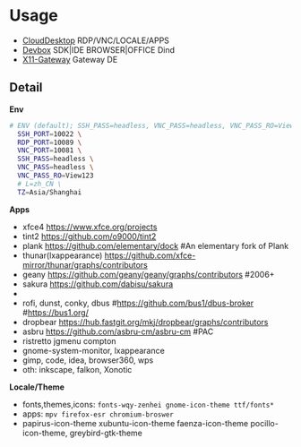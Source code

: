 # Usage

- [CloudDesktop](01-CloudDesktop.md) RDP/VNC/LOCALE/APPS
- [Devbox](02-Devbox.md) SDK|IDE BROWSER|OFFICE Dind
- [X11-Gateway](03-Gateway.md) Gateway DE

## Detail

**Env**

```bash
# ENV (default); SSH_PASS=headless, VNC_PASS=headless, VNC_PASS_RO=View123; 
  SSH_PORT=10022 \
  RDP_PORT=10089 \
  VNC_PORT=10081 \
  SSH_PASS=headless \
  VNC_PASS=headless \
  VNC_PASS_RO=View123
  # L=zh_CN \ 
  TZ=Asia/Shanghai
```

**Apps**

- xfce4 https://www.xfce.org/projects
- tint2 https://github.com/o9000/tint2
- plank https://github.com/elementary/dock #An elementary fork of Plank
- thunar(lxappearance) https://github.com/xfce-mirror/thunar/graphs/contributors
- geany https://github.com/geany/geany/graphs/contributors #2006+
- sakura https://github.com/dabisu/sakura
- 
- rofi, dunst, conky, dbus #https://github.com/bus1/dbus-broker #https://bus1.org/
- dropbear https://hub.fastgit.org/mkj/dropbear/graphs/contributors
- asbru https://github.com/asbru-cm/asbru-cm #PAC
- ristretto jgmenu compton
- gnome-system-monitor, lxappearance
- gimp, code, idea, browser360, wps
- oth: inkscape, falkon, Xonotic


**Locale/Theme**

- fonts,themes,icons: `fonts-wqy-zenhei gnome-icon-theme ttf/fonts*`
- apps: `mpv firefox-esr chromium-broswer`
- papirus-icon-theme xubuntu-icon-theme faenza-icon-theme pocillo-icon-theme, greybird-gtk-theme

